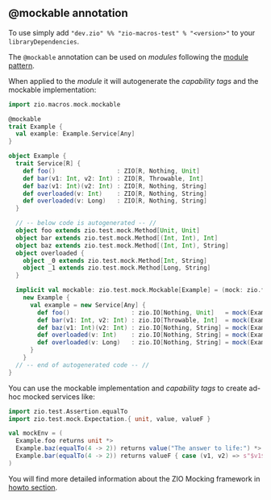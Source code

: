 ## @mockable annotation

To use simply add `"dev.zio" %% "zio-macros-test" % "<version>"` to your `libraryDependencies`.

The `@mockable` annotation can be used on _modules_ following the [module pattern](https://zio.dev/docs/howto/howto_use_module_pattern).

When applied to the _module_ it will autogenerate the _capability tags_ and the mockable implementation:

```scala
import zio.macros.mock.mockable

@mockable
trait Example {
  val example: Example.Service[Any]
}

object Example {
  trait Service[R] {
    def foo()                 : ZIO[R, Nothing, Unit]
    def bar(v1: Int, v2: Int) : ZIO[R, Throwable, Int]
    def baz(v1: Int)(v2: Int) : ZIO[R, Nothing, String]
    def overloaded(v: Int)    : ZIO[R, Nothing, String]
    def overloaded(v: Long)   : ZIO[R, Nothing, String]
  }

  // -- below code is autogenerated -- //
  object foo extends zio.test.mock.Method[Unit, Unit]
  object bar extends zio.test.mock.Method[(Int, Int), Int]
  object baz extends zio.test.mock.Method[(Int, Int), String]
  object overloaded {
    object _0 extends zio.test.mock.Method[Int, String]
    object _1 extends zio.test.mock.Method[Long, String]
  }

  implicit val mockable: zio.test.mock.Mockable[Example] = (mock: zio.test.mock.Mock) =>
    new Example {
      val example = new Service[Any] {
        def foo()                 : zio.IO[Nothing, Unit]   = mock(Example.foo)
        def bar(v1: Int, v2: Int) : zio.IO[Throwable, Int]  = mock(Example.bar, v1, v2)
        def baz(v1: Int)(v2: Int) : zio.IO[Nothing, String] = mock(Example.baz, v1, v2)
        def overloaded(v: Int)    : zio.IO[Nothing, String] = mock(Example.overloaded._0, v)
        def overloaded(v: Long)   : zio.IO[Nothing, String] = mock(Example.overloaded._1, v)
      }
    }
  // -- end of autogenerated code -- //
}
```

You can use the mockable implementation and _capability tags_ to create ad-hoc mocked services like:

```scala
import zio.test.Assertion.equalTo
import zio.test.mock.Expectation.{ unit, value, valueF }

val mockEnv = (
  Example.foo returns unit *>
  Example.baz(equalTo(4 -> 2)) returns value("The answer to life:") *>
  Example.bar(equalTo(4 -> 2)) returns valueF { case (v1, v2) => s"$v1$v2" }
)
```

You will find more detailed information about the ZIO Mocking framework in [howto section](https://zio.dev/docs/howto/howto_mock_services).
